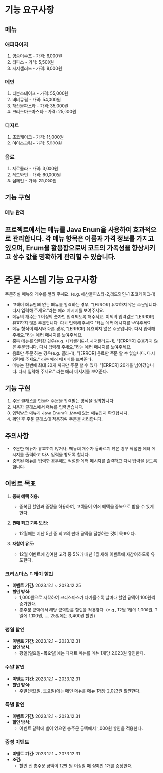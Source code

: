 # 기능 요구사항

## 메뉴

### 애피타이저
1. 양송이수프 - 가격: 6,000원
2. 타파스 - 가격: 5,500원
3. 시저샐러드 - 가격: 8,000원

### 메인
1. 티본스테이크 - 가격: 55,000원
2. 바비큐립 - 가격: 54,000원
3. 해산물파스타 - 가격: 35,000원
4. 크리스마스파스타 - 가격: 25,000원

### 디저트
1. 초코케이크 - 가격: 15,000원
2. 아이스크림 - 가격: 5,000원

### 음료
1. 제로콜라 - 가격: 3,000원
2. 레드와인 - 가격: 60,000원
3. 샴페인 - 가격: 25,000원

## 기능 구현

### 메뉴 관리

프로젝트에서는 메뉴를 Java Enum을 사용하여 효과적으로 관리합니다. 각 메뉴 항목은 이름과 가격 정보를 가지고 있으며, Enum을 활용함으로써 코드의 가독성을 향상시키고 상수 값을 명확하게 관리할 수 있습니다.
---
# 주문 시스템 기능 요구사항

주문하실 메뉴와 개수를 알려 주세요. (e.g. 해산물파스타-2,레드와인-1,초코케이크-1)

- 고객이 메뉴판에 없는 메뉴를 입력하는 경우, "[ERROR] 유효하지 않은 주문입니다. 다시 입력해 주세요."라는 에러 메시지를 보여주세요.
- 메뉴의 개수는 1 이상의 숫자만 입력되도록 해주세요. 이외의 입력값은 "[ERROR] 유효하지 않은 주문입니다. 다시 입력해 주세요."라는 에러 메시지를 보여주세요.
- 메뉴 형식이 예시와 다른 경우, "[ERROR] 유효하지 않은 주문입니다. 다시 입력해 주세요."라는 에러 메시지를 보여주세요.
- 중복 메뉴를 입력한 경우(e.g. 시저샐러드-1,시저샐러드-1), "[ERROR] 유효하지 않은 주문입니다. 다시 입력해 주세요."라는 에러 메시지를 보여주세요.
- 음료만 주문 하는 경우(e.g. 콜라-1), "[ERROR] 음료만 주문 할 수 없습니다. 다시 입력해 주세요." 라는 에러 메시지를 보여준다.
- 메뉴는 한번에 최대 20개 까지만 주문 할 수 있다, "[ERROR] 20개를 넘어갔습니다. 다시 입력해 주세요." 라는 에러 메세지를 보여준다.

## 기능 구현

1. 주문 클래스를 만들어 주문을 입력받는 양식을 정의합니다.
2. 사용자 클래스에서 메뉴를 입력받습니다.
3. 입력받은 메뉴가 Java Enum의 상수에 있는 메뉴인지 확인합니다.
4. 확인 후 주문 클래스에 적용하여 주문을 처리합니다.

## 주의사항

- 주문한 메뉴가 유효하지 않거나, 메뉴의 개수가 올바르지 않은 경우 적절한 에러 메시지를 출력하고 다시 입력을 받도록 합니다.
- 중복된 메뉴를 입력한 경우에도 적절한 에러 메시지를 출력하고 다시 입력을 받도록 합니다.


## 이벤트 목표

1. **중복 혜택 허용:**
   - 중복된 할인과 증정을 허용하여, 고객들이 여러 혜택을 중복으로 받을 수 있게 한다.

2. **판매 최고 기록 도전:**
   - 12월에는 지난 5년 중 최고의 판매 금액을 달성하는 것이 목표이다.

3. **재참여 유도:**
   - 12월 이벤트에 참여한 고객 중 5%가 내년 1월 새해 이벤트에 재참여하도록 유도한다.


### 크리스마스 디데이 할인
- **이벤트 기간:** 2023.12.1 ~ 2023.12.25
- **할인 방식:**
  - 1,000원으로 시작하여 크리스마스가 다가올수록 날마다 할인 금액이 100원씩 증가한다.
  - 총주문 금액에서 해당 금액만큼 할인을 적용한다. (e.g., 12월 1일에 1,000원, 2일에 1,100원, ..., 25일에는 3,400원 할인)

### 평일 할인
- **이벤트 기간:** 2023.12.1 ~ 2023.12.31
- **할인 방식:**
  - 평일(일요일~목요일)에는 디저트 메뉴를 메뉴 1개당 2,023원 할인한다.

### 주말 할인
- **이벤트 기간:** 2023.12.1 ~ 2023.12.31
- **할인 방식:**
  - 주말(금요일, 토요일)에는 메인 메뉴를 메뉴 1개당 2,023원 할인한다.


### 특별 할인
- **이벤트 기간:** 2023.12.1 ~ 2023.12.31
- **할인 방식:**
  - 이벤트 달력에 별이 있으면 총주문 금액에서 1,000원 할인을 적용한다.

### 증정 이벤트
- **이벤트 기간:** 2023.12.1 ~ 2023.12.31
- **조건:**
  - 할인 전 총주문 금액이 12만 원 이상일 때 샴페인 1개를 증정한다.



